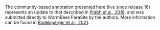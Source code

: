 The community-based annotation presented here (live since release 16) represents an update to that described in [Prabh et al., 2018](https://pubmed.ncbi.nlm.nih.gov/30232197), and was submitted directly to WormBase ParaSite by the authors. More information can be found in [Rödelsperger et al., 2021](https://europepmc.org/article/MED/31827189).
